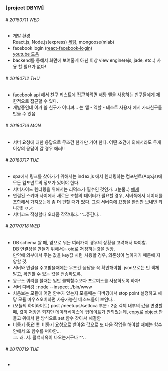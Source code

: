 ### [project DBYM]

###### # 20180711 WED

- 개발 환경  
  React.js, Node.js(express) [세팅](https://www.youtube.com/watch?v=8bNlffXEcC0), mongoose(mlab)
- facebook login [(react-facebook-login)](https://www.npmjs.com/package/react-facebook-login)  
  [youtube 도움](https://www.youtube.com/watch?v=ea9KyE78qKI)
- backend를 통해서 화면에 보여줄게 아닌 이상 view engine(ejs, jade, etc..) 사용 할 필요가 없다!

###### # 20180712 THU

- facebook api 에서 친구 리스트에 접근하려면 해당 앨을 사용하는 친구들에게 제한적으로 접근할 수 있다.
- 개발중인데 이거 쓸 친구가 어디쪄... 는 앱 - 역할 - 테스트 사용자 에서 가짜친구들 만들 수 있음

###### # 20180716 MON

- 서버 요청에 대한 응답으로 무조건 한개만 가야 한다. 어떤 조건에 의해서라도 두개 이상의 응답이 갈 경우 에러!!

###### # 20180717 TUE

- spa에서 링크를 찾아가기 위해서는 index.js 에서 렌더링하는 컴포넌트(App.js)에 모든 컴포넌트의 정보가 있어야 한다.
- 서버사이드 렌더링을 위해서는 리덕스가 필수인 것인가...(눈물..)  [예제](https://velopert.com/3425)
- 연결된 스키마 사이에서 새로운 조합의 데이터가 필요할 경우, 서버쪽에서 데이터를 조합해서 가져오는게 좀 더 편할 때가 있다. 그럼 서버쪽에 요청을 한번만 보내면 되니까!! ㅇ.<
- 서버코드 작성할때 오타좀 작작내라..^^..쥬긴다..

###### # 20170718 WED

- DB schema 짤 때, 앞으로 뭐든 여러가지 경우의 상황을 고려해서 짜야함.  
  DB 연결성을 만들기 위해서는 oid로 저장하는것을 권장.  
  만약에 외부에서 주는 값을 key값 처럼 사용할 경우, 의존성이 높아지기 때문에 지양할 것.
- 서버와 연결을 주고받을때에는 무조건 응답을 꼭 확인해야함. json으로는 빈 객체 말고, 확인할 수 있는 값을 전송하도록.
- 몽구스 쿼리를 쓸때는 일반 콜백함수보다 프로미스를 사용하도록 하자!
- 서버 디버깅 : node --inspect ./bin/www
- 처음보는 모듈에 어떤 함수가 있는지 모를때는 디버깅에서 stop point 설정하고 해당 모듈 마우스오버하면 사용가능한 메소드들이 보인다..
- (오늘의 하이라이트) post /meetups/setloca 부분 : 2중 객체 내부의 값을 변경할 때, 값이 저장은 되지만 데이터베이스에 업데이트가 안되었는데, copy로 object 만들고 위에서 한 방식으로 set 함수 찾아서 해결함
- 비동기 중요!!!!! 비동기 요청으로 받아온 값으로 또 다음 작업을 해야할 때에는 함수 안에서 또 함수를 써야함...  
  그. 래. 서. 콜백지옥이 나오는거구나 ^^..

###### # 20170719 TUE

- 